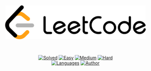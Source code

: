 <div align="center">
  <br/>
  <img src="logo.png" width="450" height="auto"/>
  <br/>
  <br/>
  <br/>
  
  [![Solved](https://img.shields.io/badge/Solved-34/1905-337ab7.svg?style=flat)](https://github.com/yunfeijing/LeetHub)
  [![Easy](https://img.shields.io/badge/Easy-19-5cb85c.svg?style=flat)](https://github.com/yunfeijing/LeetHub)
  [![Medium](https://img.shields.io/badge/Medium-14-f0ad4e.svg?style=flat)](https://github.com/yunfeijing/LeetHub)
  [![Hard](https://img.shields.io/badge/Hard-1-d9534f.svg?style=flat)](https://github.com/yunfeijing/LeetHub)
  </br>
  [![Languages](https://img.shields.io/badge/Languages-Java-red.svg?style=flat)]()
  [![Author](https://img.shields.io/badge/Author-Yunfei%20Jing-blue.svg?style=flat)](https://github.com/yunfeijing)

</div>
</br>
</br>
